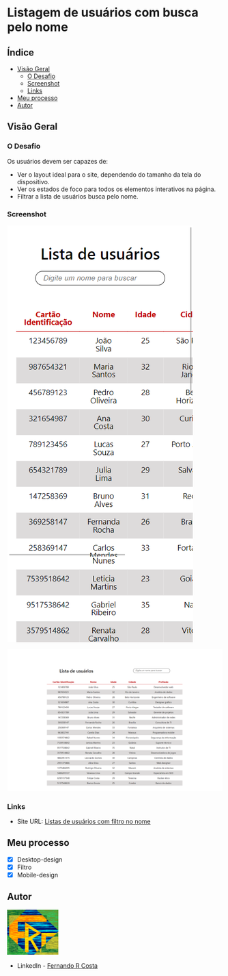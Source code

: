 # Listagem de usuários com busca pelo nome

## Índice

- [Visão Geral](#visão-geral)
  - [O Desafio](#o-desafio)
  - [Screenshot](#screenshot)
  - [Links](#links)
- [Meu processo](#meu-processo)
- [Autor](#autor)

## Visão Geral

### O Desafio

Os usuários devem ser capazes de:

- Ver o layout ideal para o site, dependendo do tamanho da tela do dispositivo.
- Ver os estados de foco para todos os elementos interativos na página.
- Filtrar a lista de usuários busca pelo nome.

### Screenshot

![Mobile](./public/Listagem_de_usuarios_mobile.png)

![Desktop](./public/Listagem_de_usuarios.png)

### Links

- Site URL: [Listas de usuários com filtro no nome](https://lista-usuarios.vercel.app/)

## Meu processo

- [x] Desktop-design
- [x] Filtro
- [x] Mobile-design

## Autor

<img src="./public/FRC.gif" width=120px>

- LinkedIn - [Fernando R Costa](https://www.linkedin.com/in/fernando-r-costa/)
